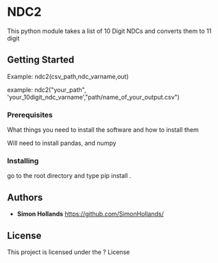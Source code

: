 # NDC2

This python module takes a list of 10 Digit NDCs and converts them to 11 digit

## Getting Started

Example: 
ndc2(csv_path,ndc_varname,out)

example:
ndc2("your_path", 'your_10digit_ndc_varname',"path/name_of_your_output.csv")


### Prerequisites

What things you need to install the software and how to install them

Will need to install pandas, and numpy

### Installing

go to the root directory and type pip install .

## Authors

* **Simon Hollands** https://github.com/SimonHollands/

## License

This project is licensed under the ? License 



